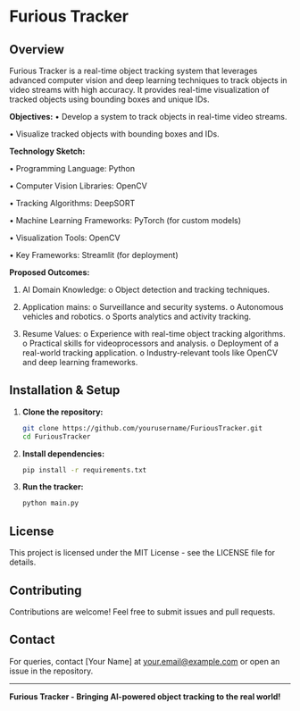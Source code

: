 # Furious Tracker

## Overview
Furious Tracker is a real-time object tracking system that leverages advanced computer vision and deep learning techniques to track objects in video streams with high accuracy. It provides real-time visualization of tracked objects using bounding boxes and unique IDs.

**Objectives:**
•	Develop a system to track objects in real-time video streams.

•	Visualize tracked objects with bounding boxes and IDs.

**Technology Sketch:**

•	Programming Language: Python

•	Computer Vision Libraries: OpenCV

•	Tracking Algorithms: DeepSORT

•	Machine Learning Frameworks: PyTorch (for custom models)

•	Visualization Tools: OpenCV

•	Key Frameworks: Streamlit (for deployment)

**Proposed Outcomes:**
1.	AI Domain Knowledge:
o	Object detection and tracking techniques.

2.	Application mains:
o	Surveillance and security systems.
o	Autonomous vehicles and robotics.
o	Sports analytics and activity tracking.
3.	Resume Values:
o	Experience with real-time object tracking algorithms.
o	Practical skills for videoprocessors and analysis.
o	Deployment of a real-world tracking application.
o	Industry-relevant tools like OpenCV and deep learning frameworks.


## Installation & Setup
1. **Clone the repository:**
   ```bash
   git clone https://github.com/yourusername/FuriousTracker.git
   cd FuriousTracker
   ```
2. **Install dependencies:**
   ```bash
   pip install -r requirements.txt
   ```
3. **Run the tracker:**
   ```bash
   python main.py
   ```

## License
This project is licensed under the MIT License - see the LICENSE file for details.

## Contributing
Contributions are welcome! Feel free to submit issues and pull requests.

## Contact
For queries, contact [Your Name] at your.email@example.com or open an issue in the repository.

---
**Furious Tracker - Bringing AI-powered object tracking to the real world!**

